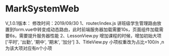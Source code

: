 # MarkSystemWeb
V_1.0.1版本：
修改时间：2019/09/30 
1、router/index.js
讲班级学生管理路由放置到form.vue中转变成动态路由，此时前端服务器加载需要10s，页面组件加载需要6s，需要提升服务器性能
2、LessonView.py
增加课程的时候，增加初始大项['平时', '出勤', '期中', '期末', '加分']
3、TitleView.py
小项权重改为占比=100/n ,n为该大项对应有n个小项

